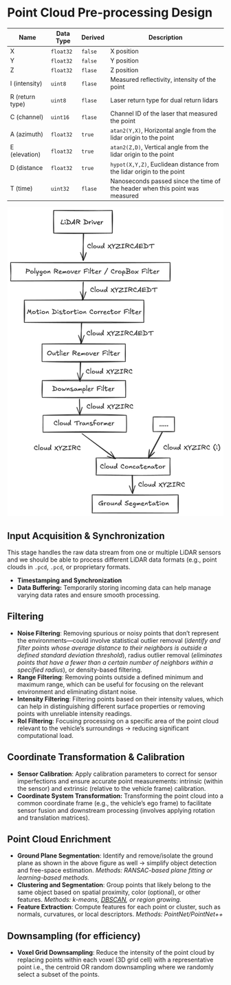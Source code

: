 # Point Cloud Pre-processing Design

| Name | Data Type | Derived | Description |
| --- | --- | --- | --- |
| X | `float32` | `false` | X position |
| Y | `float32` | `false` | Y position |
| Z | `float32` | `flase` | Z position |
| I (intensity) | `uint8` | `flase` | Measured reflectivity, intensity of the point |
| R (return type) | `uint8` | `flase` | Laser return type for dual return lidars |
| C (channel) | `uint16` | `flase` | Channel ID of the laser that measured the point |
| A (azimuth) | `float32` | `true` | `atan2(Y,X)`, Horizontal angle from the lidar origin to the point |
| E (elevation) | `float32` | `true` | `atan2(Z,D)`, Vertical angle from the lidar origin to the point |
| D (distance | `float32` | `true` | `hypot(X,Y,Z)`, Euclidean distance from the lidar origin to the point |
| T (time) | `uint32` | `flase` | Nanoseconds passed since the time of the header when this point was measured |

![image.png](assets/lidar_img.png)

## Input Acquisition & Synchronization

This stage handles the raw data stream from one or multiple LiDAR sensors and we should be able to process different LiDAR data formats (e.g., point clouds in `.pcd`, `.pcd`, or proprietary formats.

- **Timestamping and Synchronization**
- **Data Buffering:** Temporarily storing incoming data can help manage varying data rates and ensure smooth processing.

## Filtering

- **Noise Filtering**: Removing spurious or noisy points that don’t represent the environments—could involve statistical outlier removal (*identify and filter points whose average distance to their neighbors is outside a defined standard deviation threshold*), radius outlier removal (*eliminates points that have a fewer than a certain number of neighbors within a specified radius*), or density-based filtering.
- **Range Filtering**: Removing points outside a defined minimum and maximum range, which can be useful for focusing on the relevant environment and eliminating distant noise.
- **Intensity Filtering**: Filtering points based on their intensity values, which can help in distinguishing different surface properties or removing points with unreliable intensity readings.
- **RoI Filtering**: Focusing processing on a specific area of the point cloud relevant to the vehicle’s surroundings → reducing significant computational load.

## Coordinate Transformation & Calibration

- **Sensor Calibration**: Apply calibration parameters to correct for sensor imperfections and ensure accurate point measurements: intrinsic (within the sensor) and extrinsic (relative to the vehicle frame) calibration.
- **Coordinate System Transformation:** Transforming the point cloud into a common coordinate frame (e.g., the vehicle’s ego frame) to facilitate sensor fusion and downstream processing (involves applying rotation and translation matrices).

## Point Cloud Enrichment

- **Ground Plane Segmentation**: Identify and remove/isolate the ground plane as shown in the above figure as well → simplify object detection and free-space estimation. *Methods: RANSAC-based plane fitting or learning-based methods.*
- **Clustering and Segmentation**: Group points that likely belong to the same object based on spatial proximity, color (optional), or other features. *Methods: k-means, [DBSCAN](https://www.geeksforgeeks.org/dbscan-clustering-in-ml-density-based-clustering/), or region growing.*
- **Feature Extraction**: Compute features for each point or cluster, such as normals, curvatures, or local descriptors. *Methods: PointNet/PointNet++*

## Downsampling (for efficiency)

- **Voxel Grid Downsampling**: Reduce the intensity of the point cloud by replacing points within each voxel (3D grid cell) with a representative point i.e., the centroid OR random downsampling where we randomly select a subset of the points.